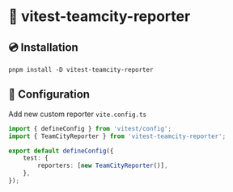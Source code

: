 # 📝 vitest-teamcity-reporter

## 💿 Installation

```
pnpm install -D vitest-teamcity-reporter
```

## 🔧 Configuration

Add new custom reporter `vite.config.ts`

```typescript
import { defineConfig } from 'vitest/config';
import { TeamCityReporter } from 'vitest-teamcity-reporter';

export default defineConfig({
    test: {
        reporters: [new TeamCityReporter()],
    },
});
```

